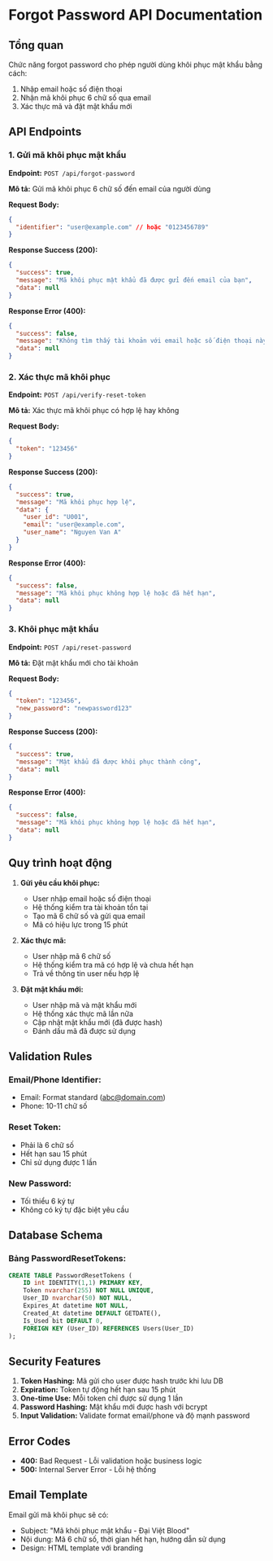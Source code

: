 # Forgot Password API Documentation

## Tổng quan

Chức năng forgot password cho phép người dùng khôi phục mật khẩu bằng cách:

1. Nhập email hoặc số điện thoại
2. Nhận mã khôi phục 6 chữ số qua email
3. Xác thực mã và đặt mật khẩu mới

## API Endpoints

### 1. Gửi mã khôi phục mật khẩu

**Endpoint:** `POST /api/forgot-password`

**Mô tả:** Gửi mã khôi phục 6 chữ số đến email của người dùng

**Request Body:**

```json
{
  "identifier": "user@example.com" // hoặc "0123456789"
}
```

**Response Success (200):**

```json
{
  "success": true,
  "message": "Mã khôi phục mật khẩu đã được gửi đến email của bạn",
  "data": null
}
```

**Response Error (400):**

```json
{
  "success": false,
  "message": "Không tìm thấy tài khoản với email hoặc số điện thoại này",
  "data": null
}
```

### 2. Xác thực mã khôi phục

**Endpoint:** `POST /api/verify-reset-token`

**Mô tả:** Xác thực mã khôi phục có hợp lệ hay không

**Request Body:**

```json
{
  "token": "123456"
}
```

**Response Success (200):**

```json
{
  "success": true,
  "message": "Mã khôi phục hợp lệ",
  "data": {
    "user_id": "U001",
    "email": "user@example.com",
    "user_name": "Nguyen Van A"
  }
}
```

**Response Error (400):**

```json
{
  "success": false,
  "message": "Mã khôi phục không hợp lệ hoặc đã hết hạn",
  "data": null
}
```

### 3. Khôi phục mật khẩu

**Endpoint:** `POST /api/reset-password`

**Mô tả:** Đặt mật khẩu mới cho tài khoản

**Request Body:**

```json
{
  "token": "123456",
  "new_password": "newpassword123"
}
```

**Response Success (200):**

```json
{
  "success": true,
  "message": "Mật khẩu đã được khôi phục thành công",
  "data": null
}
```

**Response Error (400):**

```json
{
  "success": false,
  "message": "Mã khôi phục không hợp lệ hoặc đã hết hạn",
  "data": null
}
```

## Quy trình hoạt động

1. **Gửi yêu cầu khôi phục:**

   - User nhập email hoặc số điện thoại
   - Hệ thống kiểm tra tài khoản tồn tại
   - Tạo mã 6 chữ số và gửi qua email
   - Mã có hiệu lực trong 15 phút

2. **Xác thực mã:**

   - User nhập mã 6 chữ số
   - Hệ thống kiểm tra mã có hợp lệ và chưa hết hạn
   - Trả về thông tin user nếu hợp lệ

3. **Đặt mật khẩu mới:**
   - User nhập mã và mật khẩu mới
   - Hệ thống xác thực mã lần nữa
   - Cập nhật mật khẩu mới (đã được hash)
   - Đánh dấu mã đã được sử dụng

## Validation Rules

### Email/Phone Identifier:

- Email: Format standard (abc@domain.com)
- Phone: 10-11 chữ số

### Reset Token:

- Phải là 6 chữ số
- Hết hạn sau 15 phút
- Chỉ sử dụng được 1 lần

### New Password:

- Tối thiểu 6 ký tự
- Không có ký tự đặc biệt yêu cầu

## Database Schema

### Bảng PasswordResetTokens:

```sql
CREATE TABLE PasswordResetTokens (
    ID int IDENTITY(1,1) PRIMARY KEY,
    Token nvarchar(255) NOT NULL UNIQUE,
    User_ID nvarchar(50) NOT NULL,
    Expires_At datetime NOT NULL,
    Created_At datetime DEFAULT GETDATE(),
    Is_Used bit DEFAULT 0,
    FOREIGN KEY (User_ID) REFERENCES Users(User_ID)
);
```

## Security Features

1. **Token Hashing:** Mã gửi cho user được hash trước khi lưu DB
2. **Expiration:** Token tự động hết hạn sau 15 phút
3. **One-time Use:** Mỗi token chỉ được sử dụng 1 lần
4. **Password Hashing:** Mật khẩu mới được hash với bcrypt
5. **Input Validation:** Validate format email/phone và độ mạnh password

## Error Codes

- **400:** Bad Request - Lỗi validation hoặc business logic
- **500:** Internal Server Error - Lỗi hệ thống

## Email Template

Email gửi mã khôi phục sẽ có:

- Subject: "Mã khôi phục mật khẩu - Đại Việt Blood"
- Nội dung: Mã 6 chữ số, thời gian hết hạn, hướng dẫn sử dụng
- Design: HTML template với branding
